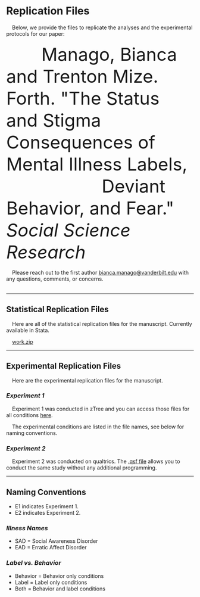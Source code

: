 # Replication Files

&nbsp;&nbsp;&nbsp; Below, we provide the files to replicate the analyses and the experimental protocols for our paper:
<br>
<br>
<font size="7">
&nbsp;&nbsp;&nbsp;&nbsp;&nbsp;&nbsp; Manago, Bianca and Trenton Mize. Forth. "The Status and Stigma Consequences of Mental Illness Labels, <br> &nbsp;&nbsp;&nbsp;&nbsp;&nbsp;&nbsp;&nbsp;&nbsp;&nbsp;&nbsp;&nbsp;&nbsp;&nbsp;&nbsp;&nbsp;&nbsp;&nbsp;&nbsp;  Deviant Behavior, and Fear." <i>Social Science Research</i>
</font>
<br>
<br>
&nbsp;&nbsp;&nbsp; Please reach out to the first author bianca.manago@vanderbilt.edu with any questions, comments, or concerns.
<br>
<br>
<hr/> 

## Statistical Replication Files
&nbsp;&nbsp;&nbsp; Here are all of the statistical replication files for the manuscript. Currently available in Stata. 

&nbsp;&nbsp;&nbsp; [work.zip](https://github.com/biancamanago/mtc_SSR_replication/blob/5f63fe006dbf6e94ae9f75e59ac76c5f24f729ae/work.zip)

<hr/> 

## Experimental Replication Files
&nbsp;&nbsp;&nbsp; Here are the experimental replication files for the manuscript.

### <i>Experiment 1</i>
&nbsp;&nbsp;&nbsp; Experiment 1 was conducted in zTree and you can access those files for all conditions [here](https://github.com/biancamanago/mtc_2022_SSR_replication-files/blob/94b2681d0e2a531bb1d714b11242dc276a7f439c/ztree.zip). <br>

&nbsp;&nbsp;&nbsp; The experimental conditions are listed in the file names, see below for naming conventions. 


### <i>Experiment 2</i>
&nbsp;&nbsp;&nbsp; Experiment 2 was conducted on qualtrics. The [.qsf file](https://github.com/biancamanago/mtc_2022_SSR_replication-files/blob/125698aa203e18104ac4ee5d22f7a08eabb91f29/mtc-E2-SSR_Replication.qsf) allows you to conduct the same study without any additional programming.

<hr/> 

## Naming Conventions
- E1 indicates Experiment 1.
- E2 indicates Experiment 2.

### <i>Illness Names</i>
- SAD = Social Awareness Disorder
- EAD = Erratic Affect Disorder

### <i>Label vs. Behavior</i>
- Behavior = Behavior only conditions
- Label = Label only conditions
- Both = Behavior and label conditions

